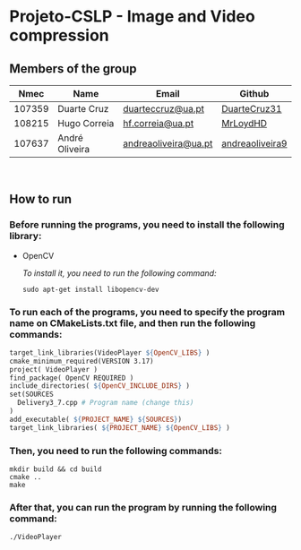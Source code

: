 # Projeto-CSLP - Image and Video compression

## Members of the group

| Nmec | Name | Email | Github |
| --- | --- | --- | --- |
| 107359 | Duarte Cruz | <duarteccruz@ua.pt> | [DuarteCruz31](https://github.com/DuarteCruz31) |
| 108215 | Hugo Correia | <hf.correia@ua.pt> |   [MrLoydHD](https://github.com/MrLoydHD) |
| 107637 | André Oliveira | <andreaoliveira@ua.pt> | [andreaoliveira9](https://github.com/andreaoliveira9) |

<br>

## How to run

### Before running the programs, you need to install the following library:

- OpenCV
  
    _To install it, you need to run the following command:_

    ```
    sudo apt-get install libopencv-dev
    ```

### To run each of the programs, you need to specify the program name on CMakeLists.txt file, and then run the following commands:

```makefile
target_link_libraries(VideoPlayer ${OpenCV_LIBS} )
cmake_minimum_required(VERSION 3.17)
project( VideoPlayer )
find_package( OpenCV REQUIRED )
include_directories( ${OpenCV_INCLUDE_DIRS} )
set(SOURCES
  Delivery3_7.cpp # Program name (change this)
)
add_executable( ${PROJECT_NAME} ${SOURCES})
target_link_libraries( ${PROJECT_NAME} ${OpenCV_LIBS} )
```

### Then, you need to run the following commands:

```
mkdir build && cd build
cmake ..
make
```

### After that, you can run the program by running the following command:

```
./VideoPlayer
```

<br>
